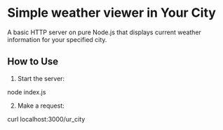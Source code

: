 # Simple weather viewer in Your City

A basic HTTP server on pure Node.js that displays current weather information for your specified city.

## How to Use

1. Start the server:

node index.js

2. Make a request:

curl localhost:3000/ur_city

